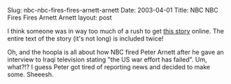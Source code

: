 Slug: nbc-nbc-fires-fires-arnett-arnett
Date: 2003-04-01
Title: NBC NBC Fires Fires Arnett Arnett
layout: post

I think someone was in way too much of a rush to get <a href="http://www.goupstate.com/apps/pbcs.dll/article?Date=20030331&amp;Category=APE&amp;ArtNo=303310660&amp;Ref=AR">this story</a> online. The entire text of the story (it&#39;s not long) is included twice!

Oh, and the hoopla is all about how NBC fired Peter Arnett after he gave an interview to Iraqi television stating &quot;the US war effort has failed&quot;. Um, what?!? I guess Peter got tired of reporting news and decided to make some. Sheeesh.
